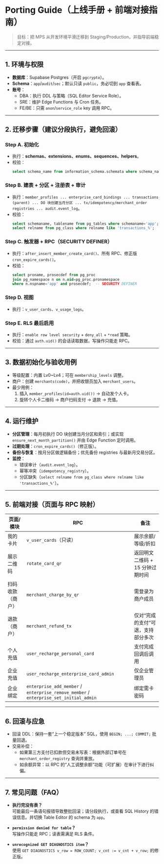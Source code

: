 # Porting Guide（上线手册 + 前端对接指南）

> 目标：把 MPS 从开发环境平滑迁移到 Staging/Production，并指导前端稳定对接。

---

## 1. 环境与权限

- **数据库**：Supabase Postgres（开启 `pgcrypto`）。
- **Schema**：`app`/`audit`/`sec`；默认只读 `public`，务必切到 `app` 查看表。
- **账号**：
  - DBA：执行 DDL 与策略（SQL Editor Service Role）。
  - SRE：维护 Edge Functions 与 Cron 任务。
  - FE/BE：只需 `anon`/`service_role` key 调用 RPC。

---

## 2. 迁移步骤（建议分段执行，避免回滚）

### Step A. 初始化
- 执行：**schemas、extensions、enums、sequences、helpers**。  
- 校验：
  ```sql
  select schema_name from information_schema.schemata where schema_name in ('app','audit','sec');
  ```

### Step B. 建表 + 分区 + 注册表 + 审计
- 执行：`member_profiles ... enterprise_card_bindings ... transactions (parent) ... DO 块创建当月分区 ... tx/idempotency/merchant_order registries ... audit.event_log`。
- 校验：
  ```sql
  select schemaname, tablename from pg_tables where schemaname='app';
  select relname from pg_class where relname like 'transactions_%';
  ```

### Step C. 触发器 + RPC（SECURITY DEFINER）
- 执行：`after_insert_member_create_card()`、所有 RPC、修正版 `cron_expire_cards()`。
- 校验：
  ```sql
  select proname, prosecdef from pg_proc
  join pg_namespace n on n.oid=pg_proc.pronamespace
  where n.nspname='app' and prosecdef;  -- SECURITY DEFINER
  ```

### Step D. 视图
- 执行：`v_user_cards`、`v_usage_logs`。

### Step E. RLS 最后启用
- 执行：`enable row level security` + `deny_all` + `*read` 策略。
- 校验：通过 `auth.uid()` 的会话读取数据，写操作只能走 RPC。

---

## 3. 数据初始化与验收用例

- 等级配置：内置 Lv0~Lv4；可在 `membership_levels` 调整。
- 商户：创建 `merchants(code)`，并把收银员加入 `merchant_users`。
- 最少用例：
  1. 插入 `member_profiles(id=auth.uid())` → 自动发个人卡。
  2. 旋转个人卡二维码 → 商户扫码支付 → 退款 → 充值。

---

## 4. 运行维护

- **分区管理**：每月初执行 DO 块创建当月分区和索引；或实现 `ensure_next_month_partition()` 并由 Edge Function 定时调用。
- **过期处理**：`cron_expire_cards()`（修正版）。
- **备份与恢复**：按月分区做逻辑备份；优先备份 registries 与最新月交易分区。
- **监控**：
  - 错误审计（`audit.event_log`）。
  - 幂等冲突（`idempotency_registry`）。
  - 分区缺失（`select relname from pg_class where relname like 'transactions_%'`）。

---

## 5. 前端对接（页面与 RPC 映射）

| 页面/模块 | RPC | 备注 |
|---|---|---|
| 我的卡片 | `v_user_cards`（只读） | 展示余额/等级/折扣 |
| 展示二维码 | `rotate_card_qr` | 返回明文二维码 + 15 分钟过期时间 |
| 扫码收款（商户） | `merchant_charge_by_qr` | 需登录为商户成员 |
| 退款（商户） | `merchant_refund_tx` | 仅对“完成的支付”可退，支持部分多次 |
| 个人充值 | `user_recharge_personal_card` | 支付完成回调后调用 |
| 企业充值 | `user_recharge_enterprise_card_admin` | 仅企业管理员 |
| 企业绑定 | `enterprise_add_member` / `enterprise_remove_member` / `enterprise_set_initial_admin` | 绑定需卡密码 |

---

## 6. 回滚与应急

- 回滚 DDL：保持一套“上一个稳定版本” SQL，使用 `BEGIN; ...; COMMIT;` 批量回退。
- 交易补偿：
  - 如果第三方支付已扣款但交易未写表：根据外部订单号在 `merchant_order_registry` 查询并重放。
  - 如余额异常：以 RPC 的“人工调整余额”功能（可扩展）在审计下进行纠偏。

---

## 7. 常见问题（FAQ）

- **执行完没有表？**  
  可能最后一条语句报错导致整批回滚；请分段执行，或查看 SQL History 的错误信息。并切换 Table Editor 的 schema 为 `app`。

- **`permission denied for table`？**  
  写操作只能走 RPC；读表需满足 RLS 条件。

- **`unrecognized GET DIAGNOSTICS item`？**  
  使用 `GET DIAGNOSTICS v_row = ROW_COUNT; v_cnt := v_cnt + v_row;` 的修正版。
